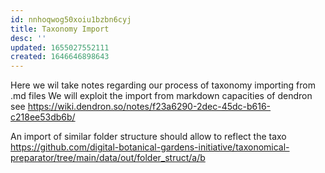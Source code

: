 ```yaml
---
id: nnhoqwog50xoiu1bzbn6cyj
title: Taxonomy Import
desc: ''
updated: 1655027552111
created: 1646646898643
---
```



Here we wil take notes regarding our process of taxonomy importing from .md files
We will exploit the import from markdown capacities of dendron see https://wiki.dendron.so/notes/f23a6290-2dec-45dc-b616-c218ee53db6b/


An import of similar folder structure should allow to reflect the taxo https://github.com/digital-botanical-gardens-initiative/taxonomical-preparator/tree/main/data/out/folder_struct/a/b

